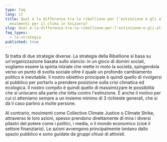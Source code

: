 ```yaml
---
type: faq
lang: it
title: Qual è la differenza tra la ribellione per l'estinzione e gli altri
  movimenti per il clima in Svizzera?
slug: Qual-è-la-differenza-tra-la-ribellione-per-l'estinzione-e-gli-altri-movimenti-per-il-clima-in-Svizzera?
faq_types:
  - la-strategia
published: true
---
```

Si tratta di due strategie diverse. La strategia della Ribellione si basa su un'organizzazione basata sullo slancio: in un gioco di domini sociali, vogliamo essere la spinta iniziale che mette in moto la società, spingendola verso un punto di svolta sociale oltre il quale un profondo cambiamento politico è inevitabile. Il nostro obiettivo principale è quindi quello di rivolgersi al pubblico per portarlo a prendere posizione sulla crisi climatica ed ecologica. Il nostro compito è quindi quello di massimizzare le possibilità che si uniscano alla parte che lotta contro l'estinzione. È anche il motivo per cui ci atteniamo sempre a un insieme minimo di 3 richieste generali, che si dà il caso parlino a molte persone. 

Al contrario, movimenti come Collective Climate Justice o Climate Strike, attraverso le loro azioni, spesso prendono direttamente di mira i diversi pilastri del potere come i politici, i media, o il mondo economico (cioè il settore finanziario). Le azioni avvengono principalmente lontano dallo spazio pubblico e sono guidate da gruppi chiusi di attivisti.
